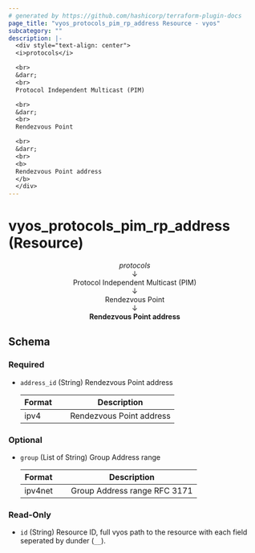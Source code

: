 ```yaml
---
# generated by https://github.com/hashicorp/terraform-plugin-docs
page_title: "vyos_protocols_pim_rp_address Resource - vyos"
subcategory: ""
description: |-
  <div style="text-align: center">
  <i>protocols</i>

  <br>
  &darr;
  <br>
  Protocol Independent Multicast (PIM)

  <br>
  &darr;
  <br>
  Rendezvous Point

  <br>
  &darr;
  <br>
  <b>
  Rendezvous Point address
  </b>
  </div>
---
```


# vyos_protocols_pim_rp_address (Resource)

<div style="text-align: center">
<i>protocols</i>

<br>
&darr;
<br>
Protocol Independent Multicast (PIM)

<br>
&darr;
<br>
Rendezvous Point

<br>
&darr;
<br>
<b>
Rendezvous Point address
</b>
</div>



<!-- schema generated by tfplugindocs -->
## Schema

### Required

- `address_id` (String) Rendezvous Point address

    |  Format &emsp; | Description  |
    |----------|---------------|
    |  ipv4  &emsp; |  Rendezvous Point address  |

### Optional

- `group` (List of String) Group Address range

    |  Format &emsp; | Description  |
    |----------|---------------|
    |  ipv4net  &emsp; |  Group Address range RFC 3171  |

### Read-Only

- `id` (String) Resource ID, full vyos path to the resource with each field seperated by dunder (`__`).
